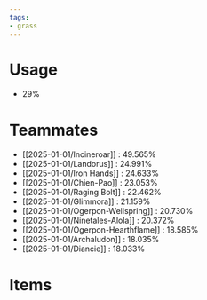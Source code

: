 ```yaml
---
tags:
- grass
---
```

# Usage
- 29%
# Teammates
- [[2025-01-01/Incineroar]] : 49.565%
- [[2025-01-01/Landorus]] : 24.991%
- [[2025-01-01/Iron Hands]] : 24.633%
- [[2025-01-01/Chien-Pao]] : 23.053%
- [[2025-01-01/Raging Bolt]] : 22.462%
- [[2025-01-01/Glimmora]] : 21.159%
- [[2025-01-01/Ogerpon-Wellspring]] : 20.730%
- [[2025-01-01/Ninetales-Alola]] : 20.372%
- [[2025-01-01/Ogerpon-Hearthflame]] : 18.585%
- [[2025-01-01/Archaludon]] : 18.035%
- [[2025-01-01/Diancie]] : 18.033%
# Items